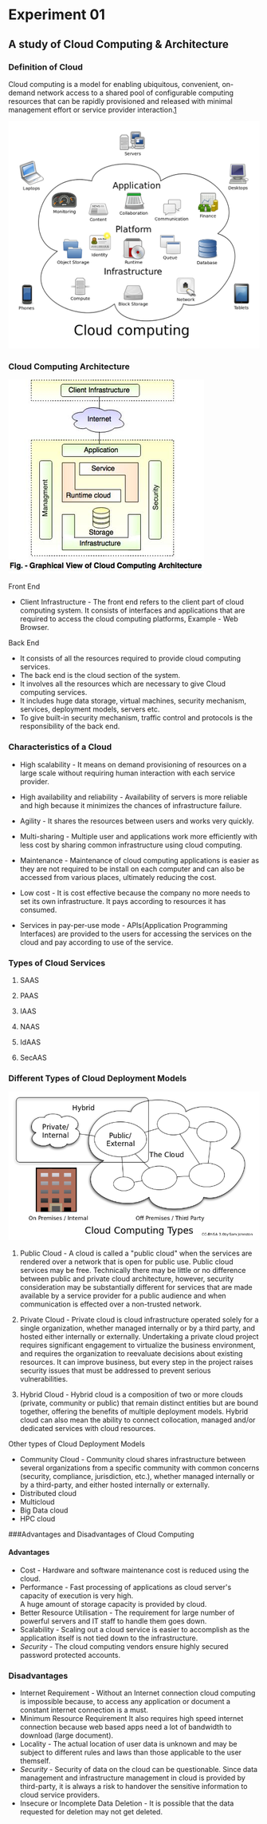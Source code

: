 # Experiment 01

## A study of Cloud Computing & Architecture

### Definition of Cloud
Cloud computing is a model for enabling ubiquitous, convenient, on-demand network access to a shared pool of configurable computing resources that can be rapidly provisioned and released with minimal management effort or service provider interaction.[1](https://www.nist.gov/news-events/news/2011/10/final-version-nist-cloud-computing-definition-published)

![Cloud Computing Overview](assets/Cloud_Computing.png)

### Cloud Computing Architecture
![Cloud Computing Architecutre](assets/cloud-computing-architecture.jpeg)

Front End
  - Client Infrastructure - The front end refers to the client part of cloud computing system. It consists of interfaces and applications that are required to access the cloud computing platforms, Example - Web Browser.

Back End
 - It consists of all the resources required to provide cloud computing services.
 - The back end is the cloud section of the system.
 - It involves all the resources which are necessary to give Cloud computing services.
 - It includes huge data storage, virtual machines, security mechanism, services, deployment models, servers etc.
 - To give built-in security mechanism, traffic control and protocols is the responsibility of the back end.

### Characteristics of a Cloud

 - High scalability - It means on demand provisioning of resources on a large scale without requiring human interaction with each service provider.

 - High availability and reliability - Availability of servers is more reliable and high because it minimizes the chances of infrastructure failure.

 - Agility - It shares the resources between users and works very quickly.  

 - Multi-sharing - Multiple user and applications work more efficiently with less cost by sharing common infrastructure using cloud computing.

 - Maintenance - Maintenance of cloud computing applications is  easier as they are not required to be install on each computer and can also be accessed from various places, ultimately reducing the cost.

 - Low cost - It is cost effective because the company no more needs to set its own infrastructure. It pays according to resources it has consumed.

 - Services in pay-per-use mode - APIs(Application Programming Interfaces) are provided to the users for accessing the services on the cloud and pay according to use of the service.

### Types of Cloud Services

1. SAAS

2. PAAS

3. IAAS

4. NAAS

5. IdAAS

6. SecAAS


### Different Types of Cloud Deployment Models

![Cloud Deployment Models](assets/deployment-models.png)

1. Public Cloud - A cloud is called a "public cloud" when the services are rendered over a network that is open for public use. Public cloud services may be free. Technically there may be little or no difference between public and private cloud architecture, however, security consideration may be substantially different for services that are made available by a service provider for a public audience and when communication is effected over a non-trusted network.

2. Private Cloud - Private cloud is cloud infrastructure operated solely for a single organization, whether managed internally or by a third party, and hosted either internally or externally. Undertaking a private cloud project requires significant engagement to virtualize the business environment, and requires the organization to reevaluate decisions about existing resources. It can improve business, but every step in the project raises security issues that must be addressed to prevent serious vulnerabilities.

3. Hybrid Cloud - Hybrid cloud is a composition of two or more clouds (private, community or public) that remain distinct entities but are bound together, offering the benefits of multiple deployment models. Hybrid cloud can also mean the ability to connect collocation, managed and/or dedicated services with cloud resources.

Other types of Cloud Deployment Models
- Community Cloud - Community cloud shares infrastructure between several organizations from a specific community with common concerns (security, compliance, jurisdiction, etc.), whether managed internally or by a third-party, and either hosted internally or externally.
- Distributed cloud
- Multicloud
- Big Data cloud
- HPC cloud


###Advantages and Disadvantages of Cloud Computing
#### Advantages
- Cost - Hardware and software maintenance cost is reduced using the cloud.  
- Performance - Fast processing of applications as cloud server's capacity of execution is very high.  
    A huge amount of storage capacity is provided by cloud.
- Better Resource Utilisation - The requirement for large number of powerful servers and IT staff to handle them goes down.
- Scalability - Scaling out a cloud service is easier to accomplish as the application itself is not tied down to the infrastructure.
- *Security* - The cloud computing vendors ensure highly secured password protected accounts.

### Disadvantages
- Internet Requirement - Without an Internet connection cloud computing is impossible because, to access any application or document a constant internet connection is a must.
- Minimum Resource Requirement It also requires high speed internet connection because web based apps need a lot of bandwidth to download (large document).
- Locality - The actual location of user data is unknown and may be subject to different rules and laws than those applicable to the user themself.
- *Security* - Security of data on the cloud can be questionable. Since data management and infrastructure management in cloud is provided by third-party, it is always a risk to handover the sensitive information to cloud service providers.
- Insecure or Incomplete Data Deletion - It is possible that the data requested for deletion may not get deleted.
